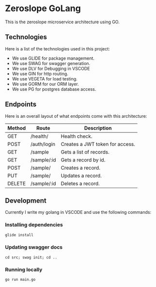 # Zeroslope GoLang
This is the zeroslope microservice architecture using GO. 

## Technologies
Here is a list of the technologies used in this project:
* We use GLIDE for package management.
* We use SWAG for swagger generation.
* We use DLV for Debugging in VSCODE
* We use GIN for http routing.
* We use VEGETA for load testing.
* We use GORM for our ORM layer.
* We use PG for postgres database access.

## Endpoints
Here is an overall layout of what endpoints come with this architecture:

| Method | Route       | Description                                  |
| ------ | ----------- | -------------------------------------------- |
| GET    | /health/    | Health check.                                |
| POST   | /auth/login | Creates a JWT token for access.              |
| GET    | /sample     | Gets a list of records.                      |
| GET    | /sample/:id | Gets a record by id.                         |
| POST   | /sample/    | Creates a record.                            |
| PUT    | /sample/    | Updates a record.                            |
| DELETE | /sample/:id | Deletes a record.                            |


## Development
Currently I write my golang in VSCODE and use the following commands:

### Installing dependencies
```bash
glide install
```

### Updating swagger docs
```
cd src; swag init; cd ..
```

### Running locally
```
go run main.go
```